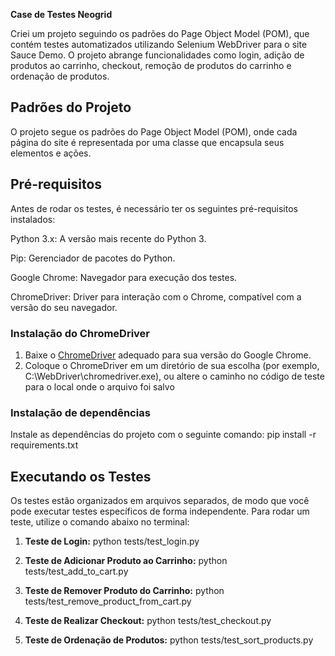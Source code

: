 **Case de Testes Neogrid**

Criei um projeto seguindo os padrões do Page Object Model (POM), que contém testes automatizados utilizando Selenium WebDriver para o site Sauce Demo. O projeto abrange funcionalidades como login, adição de produtos ao carrinho, checkout, remoção de produtos do carrinho e ordenação de produtos.

## Padrões do Projeto

O projeto segue os padrões do Page Object Model (POM), onde cada página do site é representada por uma classe que encapsula seus elementos e ações.

## Pré-requisitos

Antes de rodar os testes, é necessário ter os seguintes pré-requisitos instalados:

Python 3.x: A versão mais recente do Python 3.

Pip: Gerenciador de pacotes do Python.

Google Chrome: Navegador para execução dos testes.

ChromeDriver: Driver para interação com o Chrome, compatível com a versão do seu navegador.

### Instalação do ChromeDriver
1. Baixe o [ChromeDriver](https://sites.google.com/chromium.org/driver/) adequado para sua versão do Google Chrome.
2. Coloque o ChromeDriver em um diretório de sua escolha (por exemplo, C:\WebDriver\chromedriver.exe), ou altere o caminho no código de teste para o local onde o arquivo foi salvo

### Instalação de dependências

Instale as dependências do projeto com o seguinte comando:
pip install -r requirements.txt

## Executando os Testes

Os testes estão organizados em arquivos separados, de modo que você pode executar testes específicos de forma independente. Para rodar um teste, utilize o comando abaixo no terminal:

1. **Teste de Login:**
python tests/test_login.py

2. **Teste de Adicionar Produto ao Carrinho:**
python tests/test_add_to_cart.py

3. **Teste de Remover Produto do Carrinho:**
python tests/test_remove_product_from_cart.py

4. **Teste de Realizar Checkout:**
python tests/test_checkout.py

5. **Teste de Ordenação de Produtos:**
python tests/test_sort_products.py   

